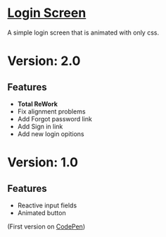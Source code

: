 # [Login Screen](https://gravyard-gay.github.io/simple-login-screen/)
A simple login screen that is animated with only css.

# Version: 2.0
## Features
- **Total ReWork**
- Fix alignment problems
- Add Forgot password link
- Add Sign in link
- Add new login opitions

# Version: 1.0
## Features
- Reactive input fields
- Animated button

(First version on [CodePen](https://codepen.io/gravyard-gay/pen/BaxGNmO))